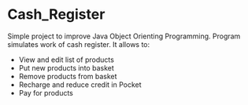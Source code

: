 # Cash_Register
Simple project to improve Java Object Orienting Programming. 
Program simulates work of cash register.
It allows to:
- View and edit list of products
- Put new products into basket
- Remove products from basket
- Recharge and reduce credit in Pocket
- Pay for products
